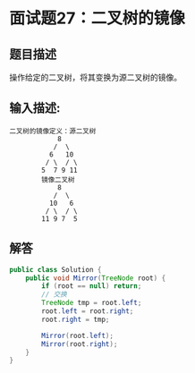 # 面试题27：二叉树的镜像

## 题目描述

操作给定的二叉树，将其变换为源二叉树的镜像。

## 输入描述:

```
二叉树的镜像定义：源二叉树 
    	    8
    	   /  \
    	  6   10
    	 / \  / \
    	5  7 9 11
    	镜像二叉树
    	    8
    	   /  \
    	  10   6
    	 / \  / \
    	11 9 7  5
```

## 解答

~~~java
public class Solution {
    public void Mirror(TreeNode root) {
        if (root == null) return;
        // 交换
        TreeNode tmp = root.left;
        root.left = root.right;
        root.right = tmp;

        Mirror(root.left);
        Mirror(root.right);
    }
}
~~~

